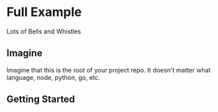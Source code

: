 # Full Example

Lots of Bells and Whistles

## Imagine

Imagine that this is the _root_ of your project repo. It doesn't matter what language, node, python, go, etc.

## Getting Started

```shell

```

